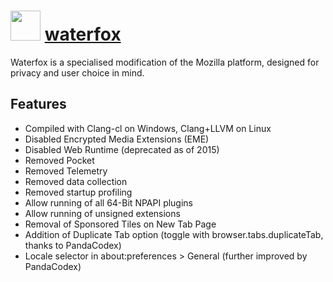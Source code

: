 # <img src="https://cdn.jsdelivr.net/gh/chocolatey-community/chocolatey-coreteampackages@2171e76d9468526e4e792d20ac6b68e1a8fdc93a/icons/waterfox.png" width="48" height="48"/> [waterfox](https://chocolatey.org/packages/waterfox)

Waterfox is a specialised modification of the Mozilla platform, designed for privacy and user choice in mind.

## Features

* Compiled with Clang-cl on Windows, Clang+LLVM on Linux
* Disabled Encrypted Media Extensions (EME)
* Disabled Web Runtime (deprecated as of 2015)
* Removed Pocket
* Removed Telemetry
* Removed data collection
* Removed startup profiling
* Allow running of all 64-Bit NPAPI plugins
* Allow running of unsigned extensions
* Removal of Sponsored Tiles on New Tab Page
* Addition of Duplicate Tab option (toggle with browser.tabs.duplicateTab, thanks to PandaCodex)
* Locale selector in about:preferences > General (further improved by PandaCodex)